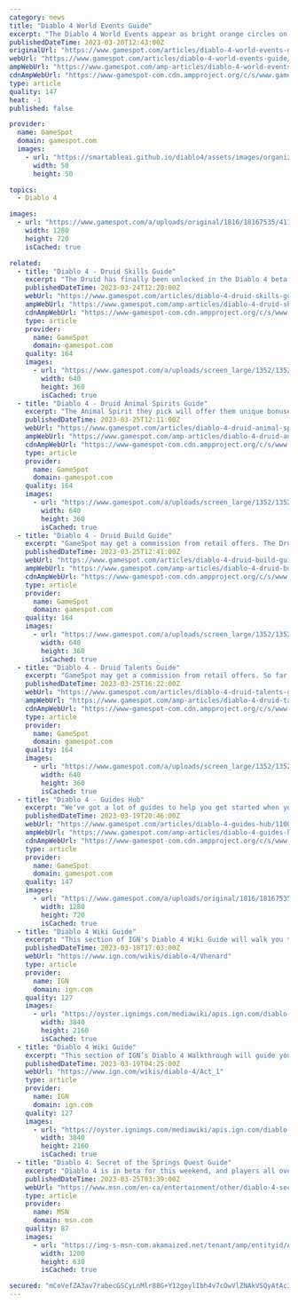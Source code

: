 ```yaml
---
category: news
title: "Diablo 4 World Events Guide"
excerpt: "The Diablo 4 World Events appear as bright orange circles on your minimap (to differentiate them from main quests and sidequests). Upon reaching the area, the type of task and requirement will appear."
publishedDateTime: 2023-03-20T12:43:00Z
originalUrl: "https://www.gamespot.com/articles/diablo-4-world-events-guide/1100-6512477/"
webUrl: "https://www.gamespot.com/articles/diablo-4-world-events-guide/1100-6512477/"
ampWebUrl: "https://www.gamespot.com/amp-articles/diablo-4-world-events-guide/1100-6512477/"
cdnAmpWebUrl: "https://www-gamespot-com.cdn.ampproject.org/c/s/www.gamespot.com/amp-articles/diablo-4-world-events-guide/1100-6512477/"
type: article
quality: 147
heat: -1
published: false

provider:
  name: GameSpot
  domain: gamespot.com
  images:
    - url: "https://smartableai.github.io/diablo4/assets/images/organizations/gamespot.com-50x50.jpg"
      width: 50
      height: 50

topics:
  - Diablo 4

images:
  - url: "https://www.gamespot.com/a/uploads/original/1816/18167535/4114512-diablo4worldeventsguide-.jpg"
    width: 1280
    height: 720
    isCached: true

related:
  - title: "Diablo 4 - Druid Skills Guide"
    excerpt: "The Druid has finally been unlocked in the Diablo 4 beta after being locked for the first weekend. Now, all players have access to the shape-shifting class, which has not been available in the series ..."
    publishedDateTime: 2023-03-24T12:20:00Z
    webUrl: "https://www.gamespot.com/articles/diablo-4-druid-skills-guide/1100-6512695/"
    ampWebUrl: "https://www.gamespot.com/amp-articles/diablo-4-druid-skills-guide/1100-6512695/"
    cdnAmpWebUrl: "https://www-gamespot-com.cdn.ampproject.org/c/s/www.gamespot.com/amp-articles/diablo-4-druid-skills-guide/1100-6512695/"
    type: article
    provider:
      name: GameSpot
      domain: gamespot.com
    quality: 164
    images:
      - url: "https://www.gamespot.com/a/uploads/screen_large/1352/13527689/4114967-livestream_diablo4beta.jpg"
        width: 640
        height: 360
        isCached: true
  - title: "Diablo 4 - Druid Animal Spirits Guide"
    excerpt: "The Animal Spirit they pick will offer them unique bonuses, which are called Boons in Diablo 4. There's no word on what the Animal Spirits will be yet or what each of their Boons will be. Players ..."
    publishedDateTime: 2023-03-25T12:11:00Z
    webUrl: "https://www.gamespot.com/articles/diablo-4-druid-animal-spirits-guide/1100-6512709/"
    ampWebUrl: "https://www.gamespot.com/amp-articles/diablo-4-druid-animal-spirits-guide/1100-6512709/"
    cdnAmpWebUrl: "https://www-gamespot-com.cdn.ampproject.org/c/s/www.gamespot.com/amp-articles/diablo-4-druid-animal-spirits-guide/1100-6512709/"
    type: article
    provider:
      name: GameSpot
      domain: gamespot.com
    quality: 164
    images:
      - url: "https://www.gamespot.com/a/uploads/screen_large/1352/13527689/4114967-livestream_diablo4beta.jpg"
        width: 640
        height: 360
        isCached: true
  - title: "Diablo 4 - Druid Build Guide"
    excerpt: "GameSpot may get a commission from retail offers. The Druid is an intriguing class in the Diablo 4 beta. While players are enamored with the idea of transforming into a werebear or summoning wolves on ..."
    publishedDateTime: 2023-03-25T12:41:00Z
    webUrl: "https://www.gamespot.com/articles/diablo-4-druid-build-guide/1100-6512710/"
    ampWebUrl: "https://www.gamespot.com/amp-articles/diablo-4-druid-build-guide/1100-6512710/"
    cdnAmpWebUrl: "https://www-gamespot-com.cdn.ampproject.org/c/s/www.gamespot.com/amp-articles/diablo-4-druid-build-guide/1100-6512710/"
    type: article
    provider:
      name: GameSpot
      domain: gamespot.com
    quality: 164
    images:
      - url: "https://www.gamespot.com/a/uploads/screen_large/1352/13527689/4112039-diabloiv_ultimateeditionbreakdown.mp4.00_00_04_01.still001.jpg"
        width: 640
        height: 360
        isCached: true
  - title: "Diablo 4 - Druid Talents Guide"
    excerpt: "GameSpot may get a commission from retail offers. So far in the Diablo 4 beta, the Druid has been a bit underwhelming for most players. While most find the Druid's skills enjoyable from strictly an ..."
    publishedDateTime: 2023-03-25T16:22:00Z
    webUrl: "https://www.gamespot.com/articles/diablo-4-druid-talents-guide/1100-6512711/"
    ampWebUrl: "https://www.gamespot.com/amp-articles/diablo-4-druid-talents-guide/1100-6512711/"
    cdnAmpWebUrl: "https://www-gamespot-com.cdn.ampproject.org/c/s/www.gamespot.com/amp-articles/diablo-4-druid-talents-guide/1100-6512711/"
    type: article
    provider:
      name: GameSpot
      domain: gamespot.com
    quality: 164
    images:
      - url: "https://www.gamespot.com/a/uploads/screen_large/1352/13527689/4114321-gameplay_d4_stronghold_v1.jpg"
        width: 640
        height: 360
        isCached: true
  - title: "Diablo 4 - Guides Hub"
    excerpt: "We've got a lot of guides to help you get started when you play Diablo 4. Diablo 4 is the latest iteration of the popular action role-playing game (ARPG) from Activision-Blizzard. Set in the world of ..."
    publishedDateTime: 2023-03-19T20:46:00Z
    webUrl: "https://www.gamespot.com/articles/diablo-4-guides-hub/1100-6512481/"
    ampWebUrl: "https://www.gamespot.com/amp-articles/diablo-4-guides-hub/1100-6512481/"
    cdnAmpWebUrl: "https://www-gamespot-com.cdn.ampproject.org/c/s/www.gamespot.com/amp-articles/diablo-4-guides-hub/1100-6512481/"
    type: article
    provider:
      name: GameSpot
      domain: gamespot.com
    quality: 147
    images:
      - url: "https://www.gamespot.com/a/uploads/original/1816/18167535/4114626-diablo4guideshub.jpg"
        width: 1280
        height: 720
        isCached: true
  - title: "Diablo 4 Wiki Guide"
    excerpt: "This section of IGN's Diablo 4 Wiki Guide will walk you through how to approach her boss fight. Vhenard is a tricky boss fight, as she requires a lot of moving around and patience. In order to take ..."
    publishedDateTime: 2023-03-18T17:03:00Z
    webUrl: "https://www.ign.com/wikis/diablo-4/Vhenard"
    type: article
    provider:
      name: IGN
      domain: ign.com
    quality: 127
    images:
      - url: "https://oyster.ignimgs.com/mediawiki/apis.ign.com/diablo-4/4/41/D4-Vhenard-1.JPG"
        width: 3840
        height: 2160
        isCached: true
  - title: "Diablo 4 Wiki Guide"
    excerpt: "This section of IGN’s Diablo 4 Walkthrough will guide you through the game’s first Act, called A Cold and Iron Faith. This is also when the world ..."
    publishedDateTime: 2023-03-19T04:25:00Z
    webUrl: "https://www.ign.com/wikis/diablo-4/Act_1"
    type: article
    provider:
      name: IGN
      domain: ign.com
    quality: 127
    images:
      - url: "https://oyster.ignimgs.com/mediawiki/apis.ign.com/diablo-4/5/51/Diablo4-act_1-1.JPG"
        width: 3840
        height: 2160
        isCached: true
  - title: "Diablo 4: Secret of the Springs Quest Guide"
    excerpt: "Diablo 4 is in beta for this weekend, and players all over the world will be logging in to try their hand at this isometric action RPG ahead of its release. While the beta only allows players to get ..."
    publishedDateTime: 2023-03-25T03:39:00Z
    webUrl: "https://www.msn.com/en-ca/entertainment/other/diablo-4-secret-of-the-springs-quest-guide/ar-AA193iBm"
    type: article
    provider:
      name: MSN
      domain: msn.com
    quality: 87
    images:
      - url: "https://img-s-msn-com.akamaized.net/tenant/amp/entityid/AA193elo.img?h=630&w=1200&m=6&q=60&o=t&l=f&f=jpg&x=684&y=67"
        width: 1200
        height: 630
        isCached: true

secured: "mCoVefZA3av7rabecGSCyLnMlr88G+Y12goylIbh4v7cOwVlZNAkVSQyAtAc3svebjgFDc4ANcig0ukTmT/8IkFSN19HQUAO3bBUDH/Cw8yaCOXyN7kIHOXGAg09ajq1/vX17KEN4ytwS50Vqj4V4ed2Xmq3dbTVoJsMRpZuS26JjPv/wTGi8yXsOHNrLrfOj4kUbuQ0SUvu5GM5mwikLoj5OtfzfnkbmJ21VRtJIVdaumh0ROr7Mo2wukP0tyZooNQDYVeNXVeUjemMocQHdxk0sVgp6agMXWSZGFW6nWuV+Nl1ZxSmJMddCHdWQ0+ExxF58czPvuoSFRXZtohnn+HtjTW7cPnTQZEf1c45iFc=;SCrmJfDu54FewBFV20DNZQ=="
---
```


